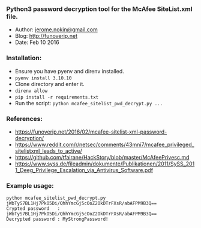 ### Python3 password decryption tool for the McAfee **SiteList.xml** file.
 
- Author:  jerome.nokin@gmail.com
- Blog:  http://funoverip.net
- Date:  Feb 10 2016

### Installation:

- Ensure you have pyenv and direnv installed.
- `pyenv install 3.10.10`
- Clone directory and enter it.
- `direnv allow`
- `pip install -r requirements.txt`
- Run the script: `python mcafee_sitelist_pwd_decrypt.py ...`

### References:

- https://funoverip.net/2016/02/mcafee-sitelist-xml-password-decryption/
- https://www.reddit.com/r/netsec/comments/43mni7/mcafee_privileged_sitelistxml_leads_to_active/
- https://github.com/tfairane/HackStory/blob/master/McAfeePrivesc.md
- https://www.syss.de/fileadmin/dokumente/Publikationen/2011/SySS_2011_Deeg_Privilege_Escalation_via_Antivirus_Software.pdf

### Example usage:

```
python mcafee_sitelist_pwd_decrypt.py jWbTyS7BL1Hj7PkO5Di/QhhYmcGj5cOoZ2OkDTrFXsR/abAFPM9B3Q==
Crypted password   : jWbTyS7BL1Hj7PkO5Di/QhhYmcGj5cOoZ2OkDTrFXsR/abAFPM9B3Q==
Decrypted password : MyStrongPassword!
```

